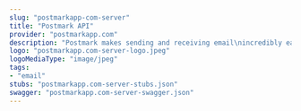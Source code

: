 ```yaml
---
slug: "postmarkapp-com-server"
title: "Postmark API"
provider: "postmarkapp.com"
description: "Postmark makes sending and receiving email\nincredibly easy.\n"
logo: "postmarkapp.com-server-logo.jpeg"
logoMediaType: "image/jpeg"
tags:
- "email"
stubs: "postmarkapp.com-server-stubs.json"
swagger: "postmarkapp.com-server-swagger.json"
---
```

